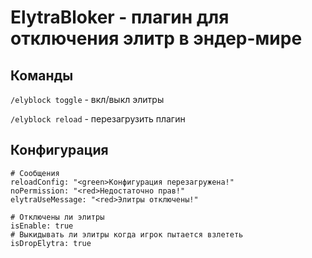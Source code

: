 # ElytraBloker - плагин для отключения элитр в эндер-мире

## Команды

`/elyblock toggle` - вкл/выкл элитры

`/elyblock reload` - перезагрузить плагин

## Конфигурация

```
# Сообщения
reloadConfig: "<green>Конфигурация перезагружена!"
noPermission: "<red>Недостаточно прав!"
elytraUseMessage: "<red>Элитры отключены!"

# Отключены ли элитры
isEnable: true
# Выкидывать ли элитры когда игрок пытается взлететь
isDropElytra: true
```